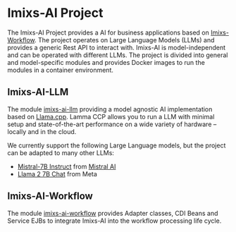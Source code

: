 # Imixs-AI Project

The Imixs-AI Project provides a AI for business applications based on [Imixs-Workflow](https://www.imixs.org).  The project operates on Large Language Models (LLMs) and provides a generic Rest API to interact with. Imixs-AI is model-independent and can be operated with different LLMs. 
The project is divided into general and model-specific modules and provides Docker images to run the modules in a container environment. 

## Imixs-AI-LLM 

The module [imixs-ai-llm](./imixs-ai-llm) providing a model agnostic AI implementation based on [Llama.cpp](https://github.com/ggerganov/llama.cpp). Lamma CCP allows you to run a LLM with minimal setup and state-of-the-art performance on a wide variety of hardware – locally and in the cloud. 

We currently support the following Large Language models, but the project can be adapted to many other LLMs:
    
- [Mistral-7B Instruct](https://huggingface.co/TheBloke/Mistral-7B-Instruct-v0.2-GGUF) from [Mistral AI](https://mistral.ai)
- [Llama 2 7B Chat](https://huggingface.co/TheBloke/Llama-2-7B-Chat-GGUF) from Meta


## Imixs-AI-Workflow

The module [imixs-ai-workflow](./imixs-ai-workflow) provides Adapter classes, CDI Beans and Service EJBs to integrate Imixs-AI into the workflow processing life cycle.
